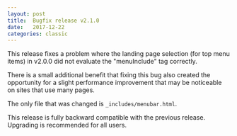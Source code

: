 ```yaml
---
layout: post
title:  Bugfix release v2.1.0
date:   2017-12-22
categories: classic
---
```

This release fixes a problem where the landing page selection (for top menu items) in v2.0.0 did not evaluate the "menuInclude" tag correctly.

There is a small additional benefit that fixing this bug also created the opportunity for a slight performance improvement that may be noticeable on sites that use many pages.

The only file that was changed is `_includes/menubar.html`.

This release is fully backward compatible with the previous release. Upgrading is recommended for all users.